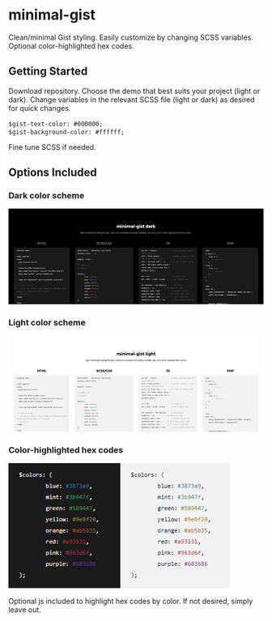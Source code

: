 # minimal-gist

Clean/minimal Gist styling. Easily customize by changing SCSS variables. Optional color-highlighted hex codes.

## Getting Started

Download repository. Choose the demo that best suits your project (light or dark). Change variables in the relevant SCSS file (light or dark) as desired for quick changes.

```
$gist-text-color: #000000;
$gist-background-color: #ffffff;
```

Fine tune SCSS if needed. 

## Options Included

### Dark color scheme

![Dark color scheme](https://github.com/ash-dev/minimal-gist/blob/master/images/demo-dark.jpg?raw=true)

### Light color scheme

![Light color scheme](https://github.com/ash-dev/minimal-gist/blob/master/images/demo-light.jpg?raw=true)

### Color-highlighted hex codes

![Color-highlighted hex codes](https://github.com/ash-dev/minimal-gist/blob/master/images/color-hightlight.jpg?raw=true)

Optional js included to highlight hex codes by color. If not desired, simply leave out.
